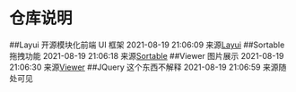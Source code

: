 # 仓库说明
##Layui
开源模块化前端 UI 框架
2021-08-19 21:06:09
来源[Layui]('https://www.layui.com/?_blank')
##Sortable
拖拽功能
2021-08-19 21:06:18
来源[Sortable]('http://www.sortablejs.com/')
##Viewer
图片展示
2021-08-19 21:06:30
来源[Viewer]('https://fengyuanchen.github.io/viewerjs')
##JQuery
这个东西不解释
2021-08-19 21:06:59
来源随处可见
